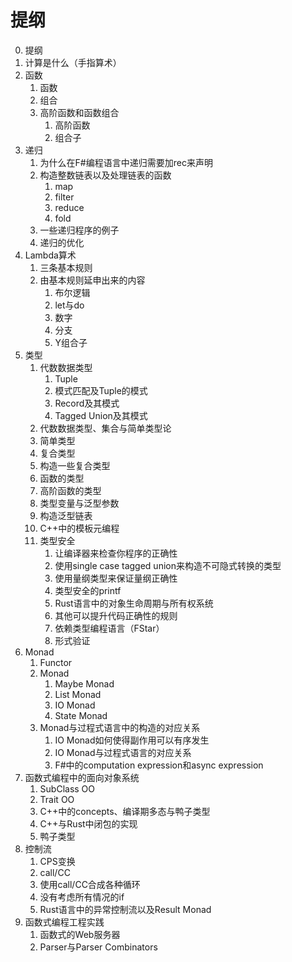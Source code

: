 # 提纲

0. 提纲
1. 计算是什么（手指算术）
2. 函数
   1. 函数
   2. 组合
   3. 高阶函数和函数组合
      1. 高阶函数
      2. 组合子
3. 递归
   1. 为什么在F#编程语言中递归需要加rec来声明
   2. 构造整数链表以及处理链表的函数
      1. map
      2. filter
      3. reduce
      4. fold
   3. 一些递归程序的例子
   4. 递归的优化
4. Lambda算术
   1. 三条基本规则
   2. 由基本规则延申出来的内容
      1. 布尔逻辑
      2. let与do
      3. 数字
      4. 分支
      5. Y组合子
5. 类型
   1. 代数数据类型
      1. Tuple
      2. 模式匹配及Tuple的模式
      3. Record及其模式
      4. Tagged Union及其模式
   2. 代数数据类型、集合与简单类型论
   3. 简单类型
   4. 复合类型
   5. 构造一些复合类型
   6. 函数的类型
   7. 高阶函数的类型
   8. 类型变量与泛型参数
   9. 构造泛型链表
   10. C++中的模板元编程
   11. 类型安全
       1. 让编译器来检查你程序的正确性
       2. 使用single case tagged union来构造不可隐式转换的类型
       3. 使用量纲类型来保证量纲正确性
       4. 类型安全的printf
       5. Rust语言中的对象生命周期与所有权系统
       6. 其他可以提升代码正确性的规则
       7. 依赖类型编程语言（FStar）
       8. 形式验证
6. Monad
   1. Functor
   2. Monad
      1. Maybe Monad
      2. List Monad
      3. IO Monad
      4. State Monad
   3. Monad与过程式语言中的构造的对应关系
      1. IO Monad如何使得副作用可以有序发生
      2. IO Monad与过程式语言的对应关系
      3. F#中的computation expression和async expression
7. 函数式编程中的面向对象系统
    1. SubClass OO
    2. Trait OO
    3. C++中的concepts、编译期多态与鸭子类型
    4. C++与Rust中闭包的实现
    5. 鸭子类型
8. 控制流
    1. CPS变换
    2. call/CC
    3. 使用call/CC合成各种循环
    4. 没有考虑所有情况的if
    5. Rust语言中的异常控制流以及Result Monad
9.  函数式编程工程实践
    1. 函数式的Web服务器
    2. Parser与Parser Combinators

